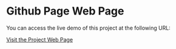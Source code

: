 # Github Page Web Page

You can access the live demo of this project at the following URL:

[Visit the Project Web Page](https://servetisikli.github.io/)

